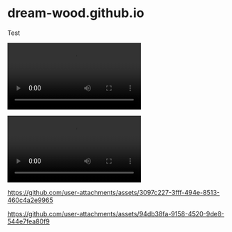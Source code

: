 # dream-wood.github.io
Test

![Tap](Tap.mp4)

![Swipe](Swipe.mp4)

https://github.com/user-attachments/assets/3097c227-3fff-494e-8513-460c4a2e9965

https://github.com/user-attachments/assets/94db38fa-9158-4520-9de8-544e7fea80f9


